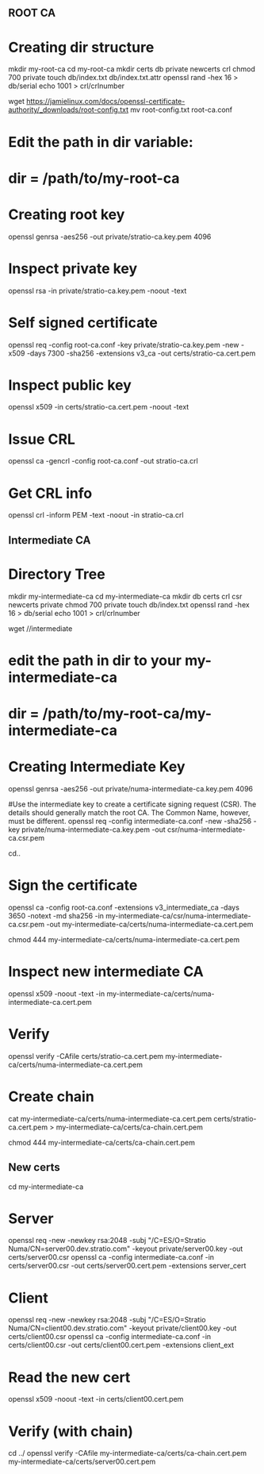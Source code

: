 ROOT CA
--------

# Creating dir structure
mkdir my-root-ca
cd my-root-ca
mkdir certs db private newcerts crl
chmod 700 private
touch db/index.txt db/index.txt.attr
openssl rand -hex 16  > db/serial
echo 1001 > crl/crlnumber

wget https://jamielinux.com/docs/openssl-certificate-authority/_downloads/root-config.txt
mv root-config.txt root-ca.conf

# Edit the path in dir variable:
# dir               = /path/to/my-root-ca

# Creating root key
openssl genrsa -aes256 -out private/stratio-ca.key.pem 4096

# Inspect private key
openssl rsa -in private/stratio-ca.key.pem -noout -text


# Self signed certificate
openssl req -config root-ca.conf -key private/stratio-ca.key.pem -new -x509 -days 7300 -sha256 -extensions v3_ca -out certs/stratio-ca.cert.pem

# Inspect public key
openssl x509 -in certs/stratio-ca.cert.pem -noout -text

# Issue CRL
openssl ca -gencrl -config root-ca.conf -out stratio-ca.crl

# Get CRL info
openssl crl -inform PEM -text -noout -in stratio-ca.crl


Intermediate CA
---------------

# Directory Tree
mkdir my-intermediate-ca
cd my-intermediate-ca
mkdir db certs crl csr newcerts private
chmod 700 private
touch db/index.txt
openssl rand -hex 16  > db/serial
echo 1001 > crl/crlnumber

wget //intermediate

# edit the path in dir to your my-intermediate-ca
# dir               = /path/to/my-root-ca/my-intermediate-ca

# Creating Intermediate Key
openssl genrsa -aes256 -out private/numa-intermediate-ca.key.pem 4096


#Use the intermediate key to create a certificate signing request (CSR). The details should generally match the root CA. The Common Name, however, must be different.
openssl req -config intermediate-ca.conf -new -sha256 -key private/numa-intermediate-ca.key.pem -out csr/numa-intermediate-ca.csr.pem

cd..
# Sign the certificate 
openssl ca -config root-ca.conf -extensions v3_intermediate_ca -days 3650 -notext -md sha256 -in my-intermediate-ca/csr/numa-intermediate-ca.csr.pem -out my-intermediate-ca/certs/numa-intermediate-ca.cert.pem

chmod 444 my-intermediate-ca/certs/numa-intermediate-ca.cert.pem

# Inspect new intermediate CA
openssl x509 -noout -text -in my-intermediate-ca/certs/numa-intermediate-ca.cert.pem

# Verify
openssl verify -CAfile certs/stratio-ca.cert.pem my-intermediate-ca/certs/numa-intermediate-ca.cert.pem

# Create chain
cat my-intermediate-ca/certs/numa-intermediate-ca.cert.pem certs/stratio-ca.cert.pem > my-intermediate-ca/certs/ca-chain.cert.pem

chmod 444 my-intermediate-ca/certs/ca-chain.cert.pem

New certs
---------

cd my-intermediate-ca

# Server
openssl req -new -newkey rsa:2048 -subj "/C=ES/O=Stratio Numa/CN=server00.dev.stratio.com" -keyout private/server00.key -out certs/server00.csr
openssl ca -config intermediate-ca.conf -in certs/server00.csr -out certs/server00.cert.pem -extensions server_cert


# Client
openssl req -new -newkey rsa:2048 -subj "/C=ES/O=Stratio Numa/CN=client00.dev.stratio.com" -keyout private/client00.key -out certs/client00.csr
openssl ca -config intermediate-ca.conf -in certs/client00.csr -out certs/client00.cert.pem -extensions client_ext

# Read the new cert
openssl x509 -noout -text -in certs/client00.cert.pem

# Verify (with chain)
cd ../
openssl verify -CAfile my-intermediate-ca/certs/ca-chain.cert.pem my-intermediate-ca/certs/server00.cert.pem


